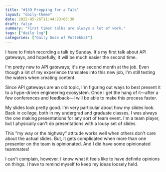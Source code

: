 ```yaml
---
title: "#139 Prepping for a Talk"
layout: "daily-theme"
date: 2022-05-26T11:44:23+05:30
draft: false
summary: "First timer talks are always a lot of work."
tags: ["daily log"]
categories: ["Daily Dose of Pottekkat"]
---
```


I have to finish recording a talk by Sunday. It's my first talk about API gateways, and hopefully, it will be much easier the second time.

I'm pretty new to API gateways; it's my second month at the job. Even though a lot of my experience translates into this new job, I'm still testing the waters when creating content.

Since API gateways are an old topic, I'm figuring out ways to best present it to a hype-driven engineering ecosystem. Once I get the hang of it—after a few conferences and feedback—I will be able to make this process faster.

My slides look pretty good. I'm very particular about how my slides look. Back in college, both in my undergrad and graduate classes, I was always the one making presentations for any sort of team event. I'm a team player, but I physically can't do presentations with a lousy set of slides.

This "my way or the highway" attitude works well when others don't care about the actual slides. But, it gets complicated when more than one presenter on the team is opinionated. And I did have some opinionated teammates!

I can't complain, however. I know what it feels like to have definite opinions on things. I have to remind myself to keep my ideas loosely held.
